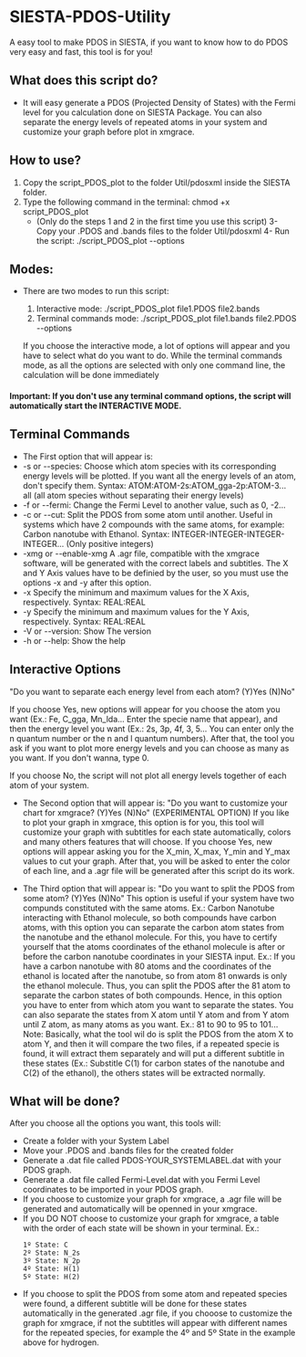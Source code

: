# SIESTA-PDOS-Utility
A easy tool to make PDOS in SIESTA, if you want to know how to do PDOS very easy and fast, this tool is for you!

## What does this script do?
- It will easy generate a PDOS (Projected Density of States) with the Fermi level for you calculation done on SIESTA Package. You can also separate the energy levels of repeated atoms in your system and customize your graph before plot in xmgrace.

## **How to use?**
1. Copy the script_PDOS_plot to the folder Util/pdosxml inside the SIESTA folder.
2. Type the following command in the terminal: chmod +x script_PDOS_plot
   - (Only do the steps 1 and 2 in the first time you use this script)
 3- Copy your .PDOS and .bands files to the folder Util/pdosxml
 4- Run the script: ./script_PDOS_plot --options

## Modes:
- There are two modes to run this script:
   1. Interactive mode:
                   ./script_PDOS_plot file1.PDOS file2.bands
   2. Terminal commands mode:
                   ./script_PDOS_plot file1.bands file2.PDOS --options

   If you choose the interactive mode, a lot of options will appear and you
   have to select what do you want to do. While the terminal commands mode, as
   all the options are selected with only one command line, the calculation
   will be done immediately

####      Important: If you don't use any terminal command options, the script will automatically start the INTERACTIVE MODE.

## Terminal Commands

- The First option that will appear is:
- -s or --species:   Choose which atom species with its corresponding energy
                   levels will be plotted. If you want all the energy levels
                   of an atom, don't specify them.
                   Syntax: ATOM:ATOM-2s:ATOM_gga-2p:ATOM-3...
                           all (all atom species without separating their
                                energy levels)
-    -f or --fermi:     Change the Fermi Level to another value, such as 0, -2...
-    -c or --cut:       Split the PDOS from some atom until another. Useful in
                   systems which have 2 compounds with the same atoms, for
                   example: Carbon nanotube with Ethanol.
                   Syntax: INTEGER-INTEGER-INTEGER-INTEGER...
                   (Only positive integers)
-    -xmg or --enable-xmg
                   A .agr file, compatible with the xmgrace software, will
                   be generated with the correct labels and subtitles.
                   The X and Y Axis values have to be definied by the user,
                   so you must use the options -x and -y after this option.
-    -x              Specify the minimum and maximum values for the X Axis,
                   respectively.
                   Syntax: REAL:REAL
-    -y              Specify the minimum and maximum values for the Y Axis,
                   respectively.
                   Syntax: REAL:REAL
-    -V or --version: Show The version
-    -h or --help: Show the help

## Interactive Options

"Do you want to separate each energy level from each atom? (Y)Yes (N)No"

If you choose Yes, new options will appear for you choose the atom you want (Ex.: Fe, C_gga, Mn_lda... Enter the specie name that appear), and then the energy level you want (Ex.: 2s, 3p, 4f, 3, 5... You can enter only the n quantum number or the n and l quantum numbers). After that, the tool you ask if you want to plot more energy levels and you can choose as many as you want. If you don't wanna, type 0.

If you choose No, the script will not plot all energy levels together of each atom of your system.

- The Second option that will appear is:
"Do you want to customize your chart for xmgrace? (Y)Yes (N)No"
(EXPERIMENTAL OPTION)
If you like to plot your graph in xmgrace, this option is for you, this tool will customize your graph with subtitles for each state automatically, colors and many others features that will choose.
If you choose Yes, new options will appear asking you for the X_min, X_max, Y_min and Y_max values to cut your graph. After that, you will be asked to enter the color of each line, and a .agr file will be generated after this script do its work.

- The Third option that will appear is:
"Do you want to split the PDOS from some atom? (Y)Yes (N)No" 
This option is useful if your system have two compunds constituted with the same atoms. Ex.: Carbon Nanotube interacting with Ethanol molecule, so both compounds have carbon atoms, with this option you can separate the carbon atom states from the nanotube and the ethanol molecule. 
For this, you have to certify yourself that the atoms coordinates of the ethanol molecule is after or before the carbon nanotube coordinates in your SIESTA input. Ex.: If you have a carbon nanotube with 80 atoms and the coordinates of the ethanol is located after the nanotube, so from atom 81 onwards is only the ethanol molecule. Thus, you can split the PDOS after the 81 atom to separate the carbon states of both compounds. 
Hence, in this option you have to enter from which atom you want to separate the states. You can also separate the states from X atom until Y atom and from Y atom until Z atom, as many atoms as you want. Ex.: 81 to 90 to 95 to 101...
Note: Basically, what the tool wil do is split the PDOS from the atom X to atom Y, and then it will compare the two files, if a repeated specie is found, it will extract them separately and will put a different subtitle in these states (Ex.: Substitle C(1) for carbon states of the nanotube and C(2) of the ethanol), the others states will be extracted normally.

## What will be done?
After you choose all the options you want, this tools will:
- Create a folder with your System Label
- Move your .PDOS and .bands files for the created folder
- Generate a .dat file called PDOS-YOUR_SYSTEMLABEL.dat with your PDOS graph.
- Generate a .dat file called Fermi-Level.dat with you Fermi Level coordinates to be imported in your PDOS graph.
- If you choose to customize your graph for xmgrace, a .agr file will be generated and automatically will be openned in your xmgrace.
- If you DO NOT choose to customize your graph for xmgrace, a table with the order of each state will be shown in your terminal. Ex.: 
    ```
    1º State: C
    2º State: N_2s
    3º State: N_2p
    4º State: H(1)
    5º State: H(2)
     ```
- If you choose to split the PDOS from some atom and repeated species were found, a different subtitle will be done for these states automatically in the generated .agr file, if you chooose to customize the graph for xmgrace, if not the subtitles will appear with different names for the repeated species, for example the 4º and 5º State in the example above for hydrogen.
